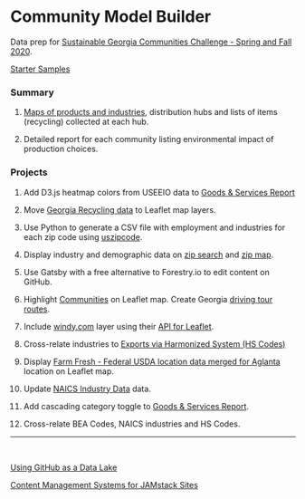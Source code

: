 # Community Model Builder

Data prep for [Sustainable Georgia Communities Challenge - Spring and Fall 2020](https://model.georgia.org).  

[Starter Samples](samples/)  

### Summary

1. [Maps of products and industries](samples/maps), distribution hubs and lists of items (recycling) collected at each hub.  

2. Detailed report for each community listing environmental impact of production choices.  

### Projects

1. Add D3.js heatmap colors from USEEIO data to [Goods & Services Report](samples/dataset)
<!-- [Products - Bureau of Economic Analysis (BEA)](bea)  -->  

2. Move [Georgia Recycling data](https://data.georgia.org/#processors) to Leaflet map layers.

3. Use Python to generate a CSV file with employment and industries for each zip code using [uszipcode](https://uszipcode.readthedocs.io/01-Tutorial/index.html).

4. Display industry and demographic data on [zip search](zip/#zip=30315) and [zip map](zip/leaflet/).  

5. Use Gatsby with a free alternative to Forestry.io to edit content on GitHub.  

6. Highlight <a href="smartdata">Communities</a> on Leaflet map.  Create Georgia <a href="samples/routing/">driving tour routes</a>.

7. Include [windy.com](windy.com) layer using their [API for Leaflet](https://github.com/windycom/API).

8. Cross-relate industries to [Exports via Harmonized System (HS Codes)](https://georgiadata.github.io/display/products/) 

9. Display [Farm Fresh - Federal USDA location data merged for Aglanta](farmfresh/ga) location on Leaflet map.  

10. Update [NAICS Industry Data](industries) data.

11. Add cascading category toggle to [Goods & Services Report](samples/dataset). 

12. Cross-relate BEA Codes, NAICS industries and HS Codes.  
 
<!--
	12. Include elected officials for districts, zip codes or counties.
-->

<!--[Census Data by Zipcode](https://github.com/statedata/community)  -->

<hr>
<br>
 

 

[Using GitHub as a Data Lake](https://dzone.com/articles/using-github-as-a-data-lake)  

[Content Management Systems for JAMstack Sites](https://headlesscms.org/)  



